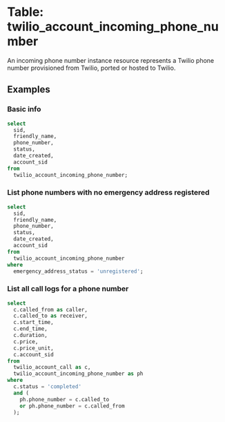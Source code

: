 # Table: twilio_account_incoming_phone_number

An incoming phone number instance resource represents a Twilio phone number provisioned from Twilio, ported or hosted to Twilio.

## Examples

### Basic info

```sql
select
  sid,
  friendly_name,
  phone_number,
  status,
  date_created,
  account_sid
from
  twilio_account_incoming_phone_number;
```

### List phone numbers with no emergency address registered

```sql
select
  sid,
  friendly_name,
  phone_number,
  status,
  date_created,
  account_sid
from
  twilio_account_incoming_phone_number
where
  emergency_address_status = 'unregistered';
```

### List all call logs for a phone number

```sql
select
  c.called_from as caller,
  c.called_to as receiver,
  c.start_time,
  c.end_time,
  c.duration,
  c.price,
  c.price_unit,
  c.account_sid
from
  twilio_account_call as c,
  twilio_account_incoming_phone_number as ph
where
  c.status = 'completed'
  and (
    ph.phone_number = c.called_to
    or ph.phone_number = c.called_from
  );
```
